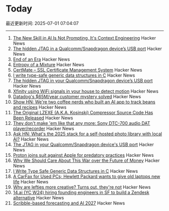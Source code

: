 # Today

最近更新时间: 2025-07-01 07:04:07

--- 
1. [The New Skill in AI Is Not Prompting, It's Context Engineering](https://www.philschmid.de/context-engineering) Hacker News
2. [The hidden JTAG in a Qualcomm/Snapdragon device’s USB port](https://www.linaro.org/blog/hidden-jtag-qualcomm-snapdragon-usb/) Hacker News
3. [End of an Era](https://www.erasmatazz.com/personal/self/end-of-an-era.html) Hacker News
4. [Entropy of a Mixture](https://cgad.ski/blog/entropy-of-a-mixture.html) Hacker News
5. [CertMate – SSL Certificate Management System](https://github.com/fabriziosalmi/certmate) Hacker News
6. [I write type-safe generic data structures in C](https://danielchasehooper.com/posts/typechecked-generic-c-data-structures/) Hacker News
7. [The hidden JTAG in your Qualcomm/Snapdragon device’s USB port](https://www.linaro.org/blog/hidden-jtag-qualcomm-snapdragon-usb/) Hacker News
8. [Xfinity using WiFi signals in your house to detect motion](https://www.xfinity.com/support/articles/wifi-motion) Hacker News
9. [Datadog's $65M/year customer mystery solved](https://blog.pragmaticengineer.com/datadog-65m-year-customer-mystery/) Hacker News
10. [Show HN: We're two coffee nerds who built an AI app to track beans and recipes](https://beanbook.app) Hacker News
11. [The Original LZEXE (A.K.A. Kosinski) Compressor Source Code Has Been Released](https://clownacy.wordpress.com/2025/05/24/the-original-lzexe-a-k-a-kosinski-compressor-source-code-has-been-released/) Hacker News
12. [They don't make 'em like that any more: Sony DTC-700 audio DAT player/recorder](https://kevinboone.me/dtc-700.html) Hacker News
13. [Ask HN: What's the 2025 stack for a self-hosted photo library with local AI?](https://news.ycombinator.com/item?id=44426233) Hacker News
14. [The JTAG in your Qualcomm/Snapdragon device's USB port](https://www.linaro.org/blog/hidden-jtag-qualcomm-snapdragon-usb/) Hacker News
15. [Proton joins suit against Apple for predatory practices](https://proton.me/blog/apple-lawsuit) Hacker News
16. [Why We Should Care About This War over the Future of Money](https://gizmodo.com/why-you-should-care-about-this-war-over-the-future-of-money-2000622009) Hacker News
17. [I Write Type Safe Generic Data Structures in C](https://danielchasehooper.com/posts/typechecked-generic-c-data-structures/) Hacker News
18. [A CarFax for Used PCs; Hewlett Packard wants to give old laptops new life](https://spectrum.ieee.org/carmax-used-pcs) Hacker News
19. [Why are lefties more creative? Turns out, they're not](https://phys.org/news/2025-06-lefties-creative-theyre.html) Hacker News
20. [14.ai (YC W24) hiring founding engineers in SF to build a Zendesk alternative](https://14.ai/careers) Hacker News
21. [Scribble-based forecasting and AI 2027](https://dynomight.net/scribbles/) Hacker News

